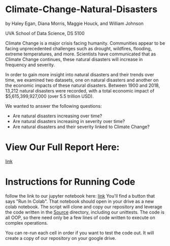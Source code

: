 # Climate-Change-Natural-Disasters

by Haley Egan, Diana Morris, Maggie Houck, and William Johnson

UVA School of Data Science, DS 5100

Climate Change is a major crisis facing humanity. Communities appear to be facing unprecedented challenges such as drought, wildfires, flooding, extreme temperatures, and more. Scientists have communicated that as Climate Change continues, these natural disasters will increase in frequency and severity. 

In order to gain more insight into natural disasters and their trends over time, we examined two datasets, one on natural disasters and another on the economic impacts of these natural disasters. Between 1900 and 2018, 13,212 natural disasters were recorded, with a total economic impact of $5,615,399,927,000 (over 5.5 trillion USD). 

We wanted to answer the following questions:
- Are natural disasters increasing over time?
- Are natural disasters increasing in severity over time?
- Are natural disasters and their severity linked to Climate Change?


# View Our Full Report Here:
[link](https://github.com/HaleyEgan/Climate-Change-Natural-Disasters/blob/main/Report/Natural%20Disasters%20Final%20Project%20Report.md)


# Instructions for Running Code

follow the link to our jupyter notebook here: [link](https://github.com/HaleyEgan/Climate-Change-Natural-Disasters/blob/main/Report/Climate_Change_and_Economic_Impact.ipynb)
You'll find a button that says "Run In Colab". That notebook should open in your drive as a new colab notebook. The script will clone and copy our repository and leverage the code written in the <u>Source</u> directory, including our unittests. The code is all OOP, so there need only be a few lines of code written to execute on complex operations. 

You can re-run each cell in order if you want to test the code out. It will create a copy of our repository on your google drive. 

